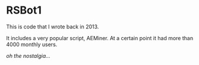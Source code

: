 RSBot1
======


This is code that I wrote back in 2013.

It includes a very popular script, AEMiner. At a certain point it had more than 4000 monthly users.

_oh the nostalgia..._
